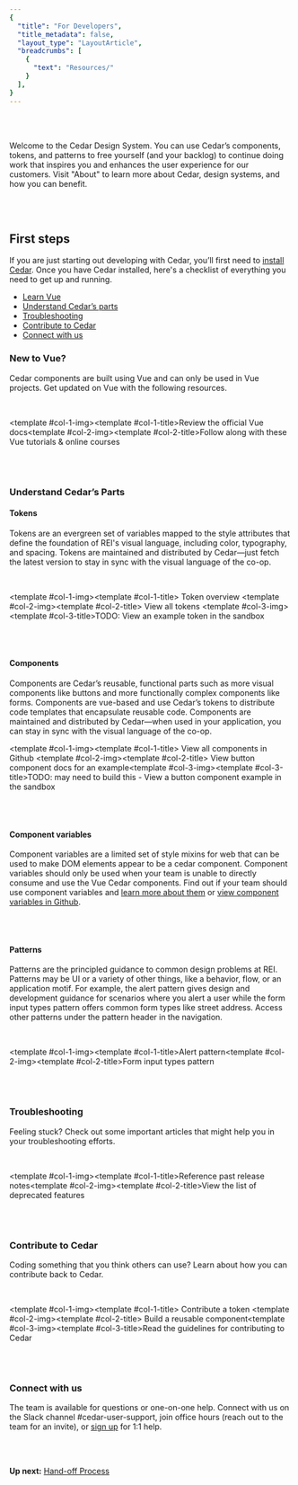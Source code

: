 ```yaml
---
{
  "title": "For Developers",
  "title_metadata": false,
  "layout_type": "LayoutArticle",
  "breadcrumbs": [
    {
      "text": "Resources/"
    }
  ],
}
---
```


<cdr-img alt="representation of a development starting point - the ubiquitous Hello world text..." :src="$withBase(`/resources/for-developers/hello-world-1.png`)"/>

<br />
<br />

<article-text-callout>Welcome to the Cedar Design System. You can use Cedar’s components, tokens, and patterns to free yourself (and your backlog) to continue doing work that inspires you and enhances the user experience for our customers. Visit <cdr-link href="../../about/cedar-design-system/"> "About" </cdr-link> to learn more about Cedar, design systems, and how you can benefit.</article-text-callout>

<br />
<br />

## First steps

If you are just starting out developing with Cedar, you’ll first need to [install Cedar](../installing-cedar/).
Once you have Cedar installed, here's a checklist of everything you need to get up and running.

-  [Learn Vue](#new-to-vue)
-  [Understand Cedar’s parts](#understand-cedar-s-parts)
-  [Troubleshooting](#troubleshooting)
-  [Contribute to Cedar](#contribute-to-cedar)
-  [Connect with us](#connect-with-us)

### New to Vue?

Cedar components are built using Vue and can only be used in Vue projects.
Get updated on Vue with the following resources.

<br />

 <article-story-columns link1="https://vuejs.org" link2="https://vuejs.org/tutorial/#step-1"><template #col-1-img><cdr-img ratio="4-3" cover alt="" :src="$withBase(`/resources/for-developers/vue-docs-2.png`)"/></template><template #col-1-title>Review the official Vue docs</template><template #col-2-img><cdr-img ratio="4-3" cover alt="" :src="$withBase(`/resources/for-developers/vue-tutorials-3.png`)"/></template><template #col-2-title>Follow along with these Vue tutorials & online courses</template></article-story-columns>

<br />
<br />

### Understand Cedar’s Parts

#### Tokens

Tokens are an evergreen set of variables mapped to the style attributes that define the foundation
of REI's visual language, including color, typography, and spacing. Tokens are maintained and
distributed by Cedar—just fetch the latest version to stay in sync with the visual language of
the co-op.


<br />

<article-story-columns link1="../../tokens/overview/" link2="../../tokens/all-tokens/" link3="#"><template #col-1-img><cdr-img ratio="4-3" cover alt="" :src="$withBase(`/resources/for-developers/token-overview-4.png`)"/></template><template #col-1-title> Token overview </template><template #col-2-img><cdr-img ratio="4-3" cover alt="" :src="$withBase(`/resources/for-developers/view-all-tokens-5.png`)"/></template><template #col-2-title> View all tokens  </template><template #col-3-img><cdr-img ratio="4-3" cover alt="" :src="$withBase(`/resources/for-developers/example-token-6.png`)"/></template><template #col-3-title>TODO: View an example token in the sandbox</template></article-story-columns>


<br />
<br />
  
#### Components
Components are Cedar’s reusable, functional parts such as more visual components like buttons and
more functionally complex components like forms. Components are vue-based and use Cedar’s tokens to
distribute code templates that encapsulate reusable code. Components are maintained and distributed
by Cedar—when used in your application, you can stay in sync with the visual language of the co-op.

<article-story-columns link1="https://github.com/rei/rei-cedar" link2="../../components/buttons/" link3="https://codesandbox.io/s/hgjxb"><template #col-1-img><cdr-img ratio="4-3" cover alt="" :src="$withBase(`/resources/for-developers/view-all-components-7.png`)"/></template><template #col-1-title> View all components in Github </template><template #col-2-img><cdr-img ratio="4-3" cover alt="" :src="$withBase(`/resources/for-developers/view-button-doc-8.png`)"/></template><template #col-2-title> View button component docs for an example</template><template #col-3-img><cdr-img ratio="4-3" cover alt="" :src="$withBase(`/resources/for-developers/button-in-sandbox-9.png`)"/></template><template #col-3-title>TODO: may need to build this - View a button component example in the sandbox</template></article-story-columns>

<br />
<br />

#### Component variables
Component variables are a limited set of style mixins for web that can be used to make DOM elements
appear to be a cedar component. Component variables should only be used when your team is unable to
directly consume and use the Vue Cedar components. Find out if your team should use component
variables and [learn more about them](../../components/component-variables/) or [view component variables in Github](https://github.com/rei/rei-cedar-component-variables).

<br />
<br />

#### Patterns
Patterns are the principled guidance to common design problems at REI. Patterns may be UI or a
variety of other things, like a behavior, flow, or an application motif. For example, the alert
pattern gives design and development guidance for scenarios where you alert a user while the form
input types pattern offers common form types like street address. Access other patterns under the
pattern header in the navigation.

<br />

 <article-story-columns link1="../../patterns/alerts/" link2="../../patterns/forms-input-types/"><template #col-1-img><cdr-img ratio="4-2" cover alt="" :src="$withBase(`/resources/for-developers/alert-pattern-10.png`)"/></template><template #col-1-title>Alert pattern</template><template #col-2-img><cdr-img ratio="4-2" cover alt="" :src="$withBase(`/resources/for-developers/form-input-pattern-11.png`)"/></template><template #col-2-title>Form input types pattern</template></article-story-columns>

<br />
<br />

### Troubleshooting

Feeling stuck? Check out some important articles that might help you in your troubleshooting efforts.

<br />

 <article-story-columns link1="../../release-notes/fall-2021" link2="../../release-notes/deprecated/"><template #col-1-img><cdr-img ratio="4-2" cover alt="" :src="$withBase(`/resources/for-developers/past-release-notes-12.png`)"/></template><template #col-1-title>Reference past release notes</template><template #col-2-img><cdr-img ratio="4-2" cover alt="" :src="$withBase(`/resources/for-developers/deprecated-features.png`)"/></template><template #col-2-title>View the list of deprecated features</template></article-story-columns>

<br />
<br />

### Contribute to Cedar

Coding something that you think others can use? Learn about how you can contribute back to Cedar.

<br />

<article-story-columns link1="../../tokens/overview/#adding-design-tokens-to-the-repository" link2="../building-components-with-cedar/" link3="../../about/contributing-to-cedar/"><template #col-1-img><cdr-img ratio="4-3" cover alt="" :src="$withBase(`/resources/for-developers/contribute-token.png`)"/></template><template #col-1-title> Contribute a token </template><template #col-2-img><cdr-img ratio="4-3" cover alt="" :src="$withBase(`/resources/for-developers/build-reusable-component.png`)"/></template><template #col-2-title> Build a reusable component</template><template #col-3-img><cdr-img ratio="4-3" cover alt="" :src="$withBase(`/resources/for-developers/contributing-to-cedar.png`)"/></template><template #col-3-title>Read the guidelines for contributing to Cedar</template></article-story-columns>

<br />
<br />

### Connect with us
  The team is available for questions or one-on-one help. Connect with us on the Slack channel #cedar-user-support, join office hours (reach out to the team for an invite), or [sign up](https://forms.office.com/Pages/ResponsePage.aspx?id=npzFtGep6kuSHFlLQiB_F05iQ8ojF2dHtBV5C8NfjxBUMjFGRzNQOU04QkJGREFYNFNBTzFXQkZROC4u) for 1:1 help.

<br/>
<br/>

**Up next:** [Hand-off Process](../hand-off/#hand-off)

<br/><br/>  

